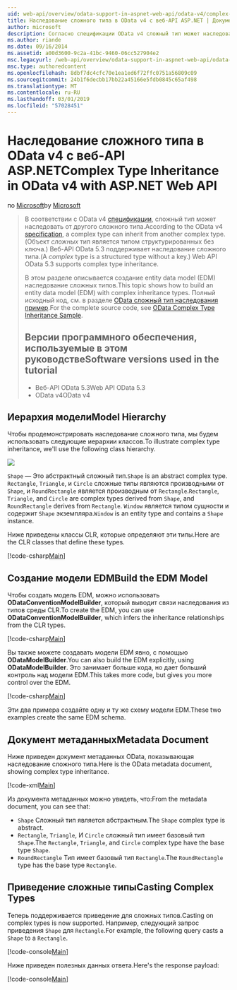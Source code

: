 ```yaml
---
uid: web-api/overview/odata-support-in-aspnet-web-api/odata-v4/complex-type-inheritance-in-odata-v4
title: Наследование сложного типа в OData v4 с веб-API ASP.NET | Документация Майкрософт
author: microsoft
description: Согласно спецификации OData v4 сложный тип может наследовать от другого сложного типа. (Сложный тип является структурированного типа без ключа). Веб-API...
ms.author: riande
ms.date: 09/16/2014
ms.assetid: a00d3600-9c2a-41bc-9460-06cc527904e2
msc.legacyurl: /web-api/overview/odata-support-in-aspnet-web-api/odata-v4/complex-type-inheritance-in-odata-v4
msc.type: authoredcontent
ms.openlocfilehash: 8dbf7dc4cfc70e1ea1ed6f72ffc0751a56809c09
ms.sourcegitcommit: 24b1f6decbb17bb22a45166e5fdb0845c65af498
ms.translationtype: MT
ms.contentlocale: ru-RU
ms.lasthandoff: 03/01/2019
ms.locfileid: "57028451"
---
```

<a name="complex-type-inheritance-in-odata-v4-with-aspnet-web-api"></a><span data-ttu-id="828c2-104">Наследование сложного типа в OData v4 с веб-API ASP.NET</span><span class="sxs-lookup"><span data-stu-id="828c2-104">Complex Type Inheritance in OData v4 with ASP.NET Web API</span></span>
====================
<span data-ttu-id="828c2-105">по [Microsoft](https://github.com/microsoft)</span><span class="sxs-lookup"><span data-stu-id="828c2-105">by [Microsoft](https://github.com/microsoft)</span></span>

> <span data-ttu-id="828c2-106">В соответствии с OData v4 [спецификации](http://www.odata.org/documentation/odata-version-4-0/), сложный тип может наследовать от другого сложного типа.</span><span class="sxs-lookup"><span data-stu-id="828c2-106">According to the OData v4 [specification](http://www.odata.org/documentation/odata-version-4-0/), a complex type can inherit from another complex type.</span></span> <span data-ttu-id="828c2-107">(Объект *сложных* тип является типом структурированных без ключа.) Веб-API OData 5.3 поддерживает наследование сложного типа.</span><span class="sxs-lookup"><span data-stu-id="828c2-107">(A *complex* type is a structured type without a key.) Web API OData 5.3 supports complex type inheritance.</span></span>
> 
> <span data-ttu-id="828c2-108">В этом разделе описывается создание entity data model (EDM) наследование сложных типов.</span><span class="sxs-lookup"><span data-stu-id="828c2-108">This topic shows how to build an entity data model (EDM) with complex inheritance types.</span></span> <span data-ttu-id="828c2-109">Полный исходный код, см. в разделе [OData сложный тип наследования пример](http://aspnet.codeplex.com/sourcecontrol/latest#Samples/WebApi/OData/v4/ODataComplexTypeInheritanceSample/ReadMe.txt).</span><span class="sxs-lookup"><span data-stu-id="828c2-109">For the complete source code, see [OData Complex Type Inheritance Sample](http://aspnet.codeplex.com/sourcecontrol/latest#Samples/WebApi/OData/v4/ODataComplexTypeInheritanceSample/ReadMe.txt).</span></span>
> 
> ## <a name="software-versions-used-in-the-tutorial"></a><span data-ttu-id="828c2-110">Версии программного обеспечения, используемые в этом руководстве</span><span class="sxs-lookup"><span data-stu-id="828c2-110">Software versions used in the tutorial</span></span>
> 
> 
> - <span data-ttu-id="828c2-111">Веб-API OData 5.3</span><span class="sxs-lookup"><span data-stu-id="828c2-111">Web API OData 5.3</span></span>
> - <span data-ttu-id="828c2-112">OData v4</span><span class="sxs-lookup"><span data-stu-id="828c2-112">OData v4</span></span>


## <a name="model-hierarchy"></a><span data-ttu-id="828c2-113">Иерархия модели</span><span class="sxs-lookup"><span data-stu-id="828c2-113">Model Hierarchy</span></span>

<span data-ttu-id="828c2-114">Чтобы продемонстрировать наследование сложного типа, мы будем использовать следующие иерархии классов.</span><span class="sxs-lookup"><span data-stu-id="828c2-114">To illustrate complex type inheritance, we'll use the following class hierarchy.</span></span>

![](complex-type-inheritance-in-odata-v4/_static/image1.png)

<span data-ttu-id="828c2-115">`Shape` — Это абстрактный сложный тип.</span><span class="sxs-lookup"><span data-stu-id="828c2-115">`Shape` is an abstract complex type.</span></span> <span data-ttu-id="828c2-116">`Rectangle`, `Triangle`, и `Circle` сложные типы являются производными от `Shape`, и `RoundRectangle` является производным от `Rectangle`.</span><span class="sxs-lookup"><span data-stu-id="828c2-116">`Rectangle`, `Triangle`, and `Circle` are complex types derived from `Shape`, and `RoundRectangle` derives from `Rectangle`.</span></span> <span data-ttu-id="828c2-117">`Window` является типом сущности и содержит `Shape` экземпляра.</span><span class="sxs-lookup"><span data-stu-id="828c2-117">`Window` is an entity type and contains a `Shape` instance.</span></span>

<span data-ttu-id="828c2-118">Ниже приведены классы CLR, которые определяют эти типы.</span><span class="sxs-lookup"><span data-stu-id="828c2-118">Here are the CLR classes that define these types.</span></span>

[!code-csharp[Main](complex-type-inheritance-in-odata-v4/samples/sample1.cs)]

## <a name="build-the-edm-model"></a><span data-ttu-id="828c2-119">Создание модели EDM</span><span class="sxs-lookup"><span data-stu-id="828c2-119">Build the EDM Model</span></span>

<span data-ttu-id="828c2-120">Чтобы создать модель EDM, можно использовать **ODataConventionModelBuilder**, который выводит связи наследования из типов среды CLR.</span><span class="sxs-lookup"><span data-stu-id="828c2-120">To create the EDM, you can use **ODataConventionModelBuilder**, which infers the inheritance relationships from the CLR types.</span></span>

[!code-csharp[Main](complex-type-inheritance-in-odata-v4/samples/sample2.cs)]

<span data-ttu-id="828c2-121">Вы также можете создавать модели EDM явно, с помощью **ODataModelBuilder**.</span><span class="sxs-lookup"><span data-stu-id="828c2-121">You can also build the EDM explicitly, using **ODataModelBuilder**.</span></span> <span data-ttu-id="828c2-122">Это занимает больше кода, но дает больший контроль над модели EDM.</span><span class="sxs-lookup"><span data-stu-id="828c2-122">This takes more code, but gives you more control over the EDM.</span></span>

[!code-csharp[Main](complex-type-inheritance-in-odata-v4/samples/sample3.cs)]

<span data-ttu-id="828c2-123">Эти два примера создайте одну и ту же схему модели EDM.</span><span class="sxs-lookup"><span data-stu-id="828c2-123">These two examples create the same EDM schema.</span></span>

## <a name="metadata-document"></a><span data-ttu-id="828c2-124">Документ метаданных</span><span class="sxs-lookup"><span data-stu-id="828c2-124">Metadata Document</span></span>

<span data-ttu-id="828c2-125">Ниже приведен документ метаданных OData, показывающая наследование сложного типа.</span><span class="sxs-lookup"><span data-stu-id="828c2-125">Here is the OData metadata document, showing complex type inheritance.</span></span>

[!code-xml[Main](complex-type-inheritance-in-odata-v4/samples/sample4.xml?highlight=13,17,25,30)]

<span data-ttu-id="828c2-126">Из документа метаданных можно увидеть, что:</span><span class="sxs-lookup"><span data-stu-id="828c2-126">From the metadata document, you can see that:</span></span>

- <span data-ttu-id="828c2-127">`Shape` Сложный тип является абстрактным.</span><span class="sxs-lookup"><span data-stu-id="828c2-127">The `Shape` complex type is abstract.</span></span>
- <span data-ttu-id="828c2-128">`Rectangle`, `Triangle`, И `Circle` сложный тип имеет базовый тип `Shape`.</span><span class="sxs-lookup"><span data-stu-id="828c2-128">The `Rectangle`, `Triangle`, and `Circle` complex type have the base type `Shape`.</span></span>
- <span data-ttu-id="828c2-129">`RoundRectangle` Тип имеет базовый тип `Rectangle`.</span><span class="sxs-lookup"><span data-stu-id="828c2-129">The `RoundRectangle` type has the base type `Rectangle`.</span></span>

## <a name="casting-complex-types"></a><span data-ttu-id="828c2-130">Приведение сложные типы</span><span class="sxs-lookup"><span data-stu-id="828c2-130">Casting Complex Types</span></span>

<span data-ttu-id="828c2-131">Теперь поддерживается приведение для сложных типов.</span><span class="sxs-lookup"><span data-stu-id="828c2-131">Casting on complex types is now supported.</span></span> <span data-ttu-id="828c2-132">Например, следующий запрос приведения `Shape` для `Rectangle`.</span><span class="sxs-lookup"><span data-stu-id="828c2-132">For example, the following query casts a `Shape` to a `Rectangle`.</span></span>

[!code-console[Main](complex-type-inheritance-in-odata-v4/samples/sample5.cmd)]

<span data-ttu-id="828c2-133">Ниже приведен полезных данных ответа.</span><span class="sxs-lookup"><span data-stu-id="828c2-133">Here's the response payload:</span></span>

[!code-console[Main](complex-type-inheritance-in-odata-v4/samples/sample6.cmd)]
